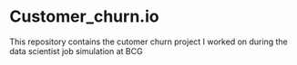 # Customer_churn.io
This repository contains the cutomer churn project    I worked on during the data scientist job simulation  at BCG
